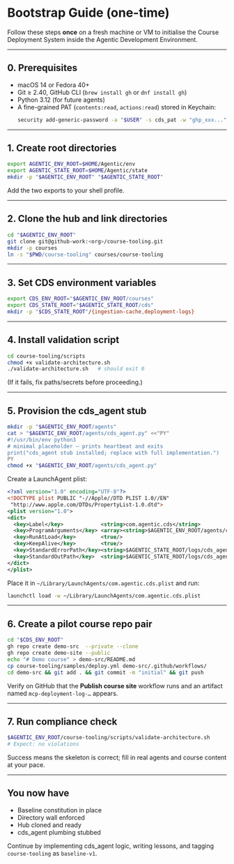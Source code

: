 # Bootstrap Guide (one-time)

Follow these steps **once** on a fresh machine or VM to initialise the Course Deployment System inside the Agentic Development Environment.

---

## 0. Prerequisites

* macOS 14 or Fedora 40+
* Git ≥ 2.40, GitHub CLI (`brew install gh` or `dnf install gh`)
* Python 3.12 (for future agents)
* A fine-grained PAT (`contents:read`, `actions:read`) stored in Keychain:
  ```bash
  security add-generic-password -a "$USER" -s cds_pat -w "ghp_xxx..."
  ```

---

## 1. Create root directories

```bash
export AGENTIC_ENV_ROOT=$HOME/Agentic/env
export AGENTIC_STATE_ROOT=$HOME/Agentic/state
mkdir -p "$AGENTIC_ENV_ROOT" "$AGENTIC_STATE_ROOT"
```

Add the two exports to your shell profile.

---

## 2. Clone the hub and link directories

```bash
cd "$AGENTIC_ENV_ROOT"
git clone git@github-work:<org>/course-tooling.git
mkdir -p courses
ln -s "$PWD/course-tooling" courses/course-tooling
```

---

## 3. Set CDS environment variables

```bash
export CDS_ENV_ROOT="$AGENTIC_ENV_ROOT/courses"
export CDS_STATE_ROOT="$AGENTIC_STATE_ROOT/cds"
mkdir -p "$CDS_STATE_ROOT"/{ingestion-cache,deployment-logs}
```

---

## 4. Install validation script

```bash
cd course-tooling/scripts
chmod +x validate-architecture.sh
./validate-architecture.sh   # should exit 0
```

(If it fails, fix paths/secrets before proceeding.)

---

## 5. Provision the cds_agent stub

```bash
mkdir -p "$AGENTIC_ENV_ROOT/agents"
cat > "$AGENTIC_ENV_ROOT/agents/cds_agent.py" <<"PY"
#!/usr/bin/env python3
# minimal placeholder – prints heartbeat and exits
print("cds_agent stub installed; replace with full implementation.")
PY
chmod +x "$AGENTIC_ENV_ROOT/agents/cds_agent.py"
```

Create a LaunchAgent plist:

```xml
<?xml version="1.0" encoding="UTF-8"?>
<!DOCTYPE plist PUBLIC "-//Apple//DTD PLIST 1.0//EN"
 "http://www.apple.com/DTDs/PropertyList-1.0.dtd">
<plist version="1.0">
<dict>
  <key>Label</key>            <string>com.agentic.cds</string>
  <key>ProgramArguments</key> <array><string>$AGENTIC_ENV_ROOT/agents/cds_agent.py</string></array>
  <key>RunAtLoad</key>        <true/>
  <key>KeepAlive</key>        <true/>
  <key>StandardErrorPath</key><string>$AGENTIC_STATE_ROOT/logs/cds_agent.err</string>
  <key>StandardOutPath</key>  <string>$AGENTIC_STATE_ROOT/logs/cds_agent.out</string>
</dict>
</plist>
```

Place it in `~/Library/LaunchAgents/com.agentic.cds.plist` and run:

```bash
launchctl load -w ~/Library/LaunchAgents/com.agentic.cds.plist
```

---

## 6. Create a pilot course repo pair

```bash
cd "$CDS_ENV_ROOT"
gh repo create demo-src  --private --clone
gh repo create demo-site --public
echo "# Demo course" > demo-src/README.md
cp course-tooling/samples/deploy.yml demo-src/.github/workflows/
cd demo-src && git add . && git commit -m "initial" && git push
```

Verify on GitHub that the **Publish course site** workflow runs and an artifact named `mcp-deployment-log-…` appears.

---

## 7. Run compliance check

```bash
$AGENTIC_ENV_ROOT/course-tooling/scripts/validate-architecture.sh
# Expect: no violations
```

Success means the skeleton is correct; fill in real agents and course content at your pace.

---

## You now have

* Baseline constitution in place
* Directory wall enforced
* Hub cloned and ready
* cds_agent plumbing stubbed

Continue by implementing cds_agent logic, writing lessons, and tagging `course-tooling` as `baseline-v1`.
